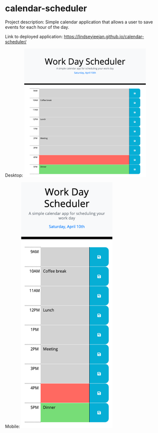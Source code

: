 # calendar-scheduler

Project description:
Simple calendar application that allows a user to save events for each hour of the day.

Link to deployed application:
https://lindseyjeejan.github.io/calendar-scheduler/


Desktop:
<img src="assets/images/desktop.png" width="400">

Mobile:
<img src="assets/images/mobile.png" width="300">
